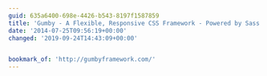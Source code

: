 ```yaml
---
guid: 635a6400-698e-4426-b543-8197f1587859
title: 'Gumby - A Flexible, Responsive CSS Framework - Powered by Sass'
date: '2014-07-25T09:56:19+00:00'
changed: '2019-09-24T14:43:09+00:00'


bookmark_of: 'http://gumbyframework.com/'
---
```





